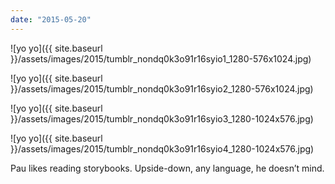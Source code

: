 ```yaml
---
date: "2015-05-20"
---
```


![yo yo]({{ site.baseurl }}/assets/images/2015/tumblr_nondq0k3o91r16syio1_1280-576x1024.jpg)

![yo yo]({{ site.baseurl }}/assets/images/2015/tumblr_nondq0k3o91r16syio2_1280-576x1024.jpg)

![yo yo]({{ site.baseurl }}/assets/images/2015/tumblr_nondq0k3o91r16syio3_1280-1024x576.jpg)

![yo yo]({{ site.baseurl }}/assets/images/2015/tumblr_nondq0k3o91r16syio4_1280-1024x576.jpg)

Pau likes reading storybooks. Upside-down, any language, he doesn’t mind.
